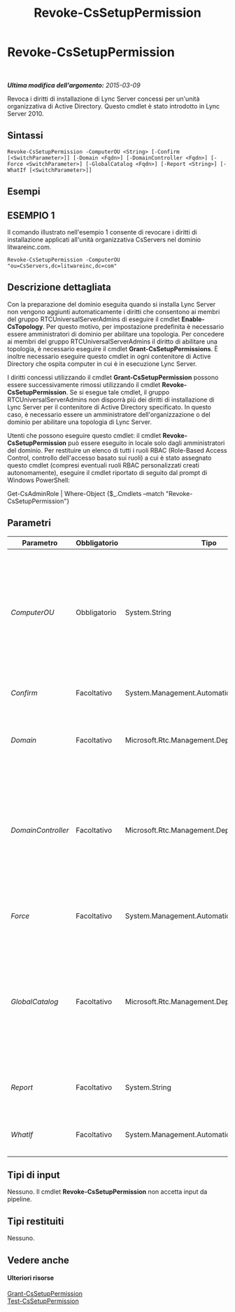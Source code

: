 ﻿---
title: Revoke-CsSetupPermission
TOCTitle: Revoke-CsSetupPermission
ms:assetid: 3486d164-b1a2-4d4c-9150-cef802674682
ms:mtpsurl: https://technet.microsoft.com/it-it/library/Gg425834(v=OCS.15)
ms:contentKeyID: 49300135
ms.date: 08/24/2015
mtps_version: v=OCS.15
ms.translationtype: HT
---

# Revoke-CsSetupPermission

 

_**Ultima modifica dell'argomento:** 2015-03-09_

Revoca i diritti di installazione di Lync Server concessi per un'unità organizzativa di Active Directory. Questo cmdlet è stato introdotto in Lync Server 2010.

## Sintassi

    Revoke-CsSetupPermission -ComputerOU <String> [-Confirm [<SwitchParameter>]] [-Domain <Fqdn>] [-DomainController <Fqdn>] [-Force <SwitchParameter>] [-GlobalCatalog <Fqdn>] [-Report <String>] [-WhatIf [<SwitchParameter>]]

## Esempi

## ESEMPIO 1

Il comando illustrato nell'esempio 1 consente di revocare i diritti di installazione applicati all'unità organizzativa CsServers nel dominio litwareinc.com.

    Revoke-CsSetupPermission -ComputerOU "ou=CsServers,dc=litwareinc,dc=com"

## Descrizione dettagliata

Con la preparazione del dominio eseguita quando si installa Lync Server non vengono aggiunti automaticamente i diritti che consentono ai membri del gruppo RTCUniversalServerAdmins di eseguire il cmdlet **Enable-CsTopology**. Per questo motivo, per impostazione predefinita è necessario essere amministratori di dominio per abilitare una topologia. Per concedere ai membri del gruppo RTCUniversalServerAdmins il diritto di abilitare una topologia, è necessario eseguire il cmdlet **Grant-CsSetupPermissions**. È inoltre necessario eseguire questo cmdlet in ogni contenitore di Active Directory che ospita computer in cui è in esecuzione Lync Server.

I diritti concessi utilizzando il cmdlet **Grant-CsSetupPermission** possono essere successivamente rimossi utilizzando il cmdlet **Revoke-CsSetupPermission**. Se si esegue tale cmdlet, il gruppo RTCUniversalServerAdmins non disporrà più dei diritti di installazione di Lync Server per il contenitore di Active Directory specificato. In questo caso, è necessario essere un amministratore dell'organizzazione o del dominio per abilitare una topologia di Lync Server.

Utenti che possono eseguire questo cmdlet: il cmdlet **Revoke-CsSetupPermission** può essere eseguito in locale solo dagli amministratori del dominio. Per restituire un elenco di tutti i ruoli RBAC (Role-Based Access Control, controllo dell'accesso basato sui ruoli) a cui è stato assegnato questo cmdlet (compresi eventuali ruoli RBAC personalizzati creati autonomamente), eseguire il cmdlet riportato di seguito dal prompt di Windows PowerShell:

Get-CsAdminRole | Where-Object {$\_.Cmdlets –match "Revoke-CsSetupPermission"}

## Parametri


<table>
<colgroup>
<col style="width: 25%" />
<col style="width: 25%" />
<col style="width: 25%" />
<col style="width: 25%" />
</colgroup>
<thead>
<tr class="header">
<th>Parametro</th>
<th>Obbligatorio</th>
<th>Tipo</th>
<th>Descrizione</th>
</tr>
</thead>
<tbody>
<tr class="odd">
<td><p><em>ComputerOU</em></p></td>
<td><p>Obbligatorio</p></td>
<td><p>System.String</p></td>
<td><p>Nome distinto dell'unità organizzativa che contiene gli account per i computer in cui sarà installato (o è stato installato) Lync Server. Ad esempio: -ComputerOU &quot;ou=CsServers,dc=litwareinc,dc=com&quot;.</p>
<p>Se si preferisce è possibile tralasciare la parte del dominio dal nome distinto quando si specifica l'unità organizzativa. Ad esempio:</p>
<p>-ComputerOU &quot;ou=CsServers&quot;</p></td>
</tr>
<tr class="even">
<td><p><em>Confirm</em></p></td>
<td><p>Facoltativo</p></td>
<td><p>System.Management.Automation.SwitchParameter</p></td>
<td><p>Viene visualizzata una richiesta di conferma prima di eseguire il comando.</p></td>
</tr>
<tr class="odd">
<td><p><em>Domain</em></p></td>
<td><p>Facoltativo</p></td>
<td><p>Microsoft.Rtc.Management.Deploy.Fqdn</p></td>
<td><p>Nome del dominio in cui si trova l'unità organizzativa. Se questo parametro non viene incluso, il cmdlet <strong>Revoke-CsSetupPermission</strong> cercherà l'unità organizzativa nel dominio corrente.</p></td>
</tr>
<tr class="even">
<td><p><em>DomainController</em></p></td>
<td><p>Facoltativo</p></td>
<td><p>Microsoft.Rtc.Management.Deploy.Fqdn</p></td>
<td><p>Nome completo del controller di dominio da contattare durante l'assegnazione dei criteri. Ad esempio: -DomainController atl-dc-001.litwareinc.com.</p>
<p>Se questo parametro non viene specificato, il cmdlet <strong>Revoke-CsSetupPermission</strong> contatterà il controller di dominio disponibile più vicino durante l'assegnazione del criterio.</p></td>
</tr>
<tr class="odd">
<td><p><em>Force</em></p></td>
<td><p>Facoltativo</p></td>
<td><p>System.Management.Automation.SwitchParameter</p></td>
<td><p>Consente di evitare la visualizzazione di qualunque messaggio di errore non grave che potrebbe essere generato nel corso dell'esecuzione del comando.</p></td>
</tr>
<tr class="even">
<td><p><em>GlobalCatalog</em></p></td>
<td><p>Facoltativo</p></td>
<td><p>Microsoft.Rtc.Management.Deploy.Fqdn</p></td>
<td><p>Nome completo del server di catalogo globale da contattare durante l'assegnazione dei criteri. Ad esempio: -GlobalCatalog atl-dc-001.litwareinc.com.</p>
<p>Se questo parametro non viene specificato, il cmdlet <strong>Revoke-CsSetupPermission</strong> contatterà il server di catalogo globale disponibile più vicino durante l'assegnazione del criterio.</p></td>
</tr>
<tr class="odd">
<td><p><em>Report</em></p></td>
<td><p>Facoltativo</p></td>
<td><p>System.String</p></td>
<td><p>Consente di specificare un percorso per il file di log creato durante l'esecuzione del cmdlet. Ad esempio: -Report &quot;C:\Logs\OUPermissions.html&quot;</p></td>
</tr>
<tr class="even">
<td><p><em>WhatIf</em></p></td>
<td><p>Facoltativo</p></td>
<td><p>System.Management.Automation.SwitchParameter</p></td>
<td><p>Descrive ciò che accadrebbe se si eseguisse il comando senza eseguirlo realmente.</p></td>
</tr>
</tbody>
</table>


## Tipi di input

Nessuno. Il cmdlet **Revoke-CsSetupPermission** non accetta input da pipeline.

## Tipi restituiti

Nessuno.

## Vedere anche

#### Ulteriori risorse

[Grant-CsSetupPermission](grant-cssetuppermission.md)  
[Test-CsSetupPermission](test-cssetuppermission.md)

